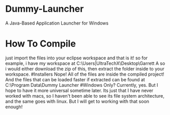 # Dummy-Launcher
A Java-Based Application Launcher for Windows
# How To Compile
just import the files into your eclipse workspace and that is it!
so for example, i have my workspace at C:\Users|UltraTechX\Desktop\Garrett A
so i would either download the zip of this, then extract the folder inside to your workspace.
#Installers
Nope! All of the files are inside the compiled project! And the files that can be loaded faster if extracted can be found at C:\Program Data\Dummy Launcher
#Windows Only?
Currently, yes.  But I hope to have it more universal sometime later. Its just that I have never worked with macs, so I haven't been able to see its file system architecture, and the same goes with linux.  But I will get to working with that soon enough!
